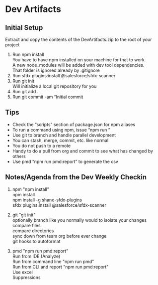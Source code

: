 # Dev Artifacts  

## Initial Setup

Extract and copy the contents of the DevArtifacts.zip to the root of your project  
1. Run npm install  
   You have to have npm installed on your machine for that to work  
   A new node_modules will be added with dev tool dependencies.  
   That folder is ignored already by .gitignore  
2. Run sfdx plugins:install @salesforce/sfdx-scanner  
3. Run git init  
   Will initialize a local git repository for you  
4. Run git add .  
5. Run git commit -am “Initial commit  
  
## Tips
  
- Check the “scripts” section of package.json for npm aliases  
- To run a command using npm, issue “npm run <alias>”  
- Use git to branch and handle parallel development   
- You can stash, merge, commit, etc. like normal  
- You do not push to a remote  
- Handy to do a pull from org and commit to see what has changed by others  
- Use pmd “npm run pmd:report” to generate the csv  

## Notes/Agenda from the Dev Weekly Checkin

1. npm "npm install"  
   npm install    
   npm install -g shane-sfdx-plugins    
   sfdx plugins:install @salesforce/sfdx-scanner  
   
2. git "git init"  
   optionally branch like you normally would to isolate your changes  
   compare files  
   compare directories  
   sync down from team org before ever change  
   git hooks to autoformat  
  
3. pmd "npm run pmd:report"  
   Run from IDE (Analyze)  
   Run from command line "npm run pmd"  
   Run from CLI and report "npm run pmd:report"  
   Use excel  
   Suppressions  
     

